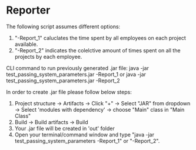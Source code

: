 # Reporter
The following script assumes different options:
  1. "-Report_1" caluclates the time spent by all employees on each project available. 
  2. "-Report_2" indicates the colelctive amount of times spent on all the projects by each employee.

CLI command to run previously generated .jar file:
java -jar test_passing_system_parameters.jar -Report_1 
                      or
java -jar test_passing_system_parameters.jar -Report_2

In order to create .jar file please follow below steps:
  1. Project structure -> Artifacts -> Click "+" -> Select "JAR" from dropdown -> Select 'modules with dependency' -> 
  choose "Main" class in "Main Class" 
  2. Build -> Build artifacts -> Build
  3. Your .jar file will be created in 'out' folder 
  4. Open your terminal/command window and type "java -jar test_passing_system_parameters -Report_1" or "-Report_2".
